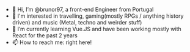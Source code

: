 - 👋 Hi, I’m @brunor97, a front-end Engineer from Portugal
- 👀  I'm interested in travelling, gaming(mostly RPGs / anything history driven) and music (Metal, techno and weirder stuff) 
- 🌱 I’m currently learning Vue.JS and have been working mostly with React for the past 2 years
- 📫 How to reach me: right here!

<!---
brunor97/brunor97 is a ✨ special ✨ repository because its `README.md` (this file) appears on your GitHub profile.
You can click the Preview link to take a look at your changes.
--->
